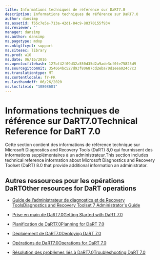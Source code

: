 ```yaml
---
title: Informations techniques de référence sur DaRT7.0
description: Informations techniques de référence sur DaRT7.0
author: dansimp
ms.assetid: f55c7e5e-713a-42d1-84c9-88370155f934
ms.reviewer: ''
manager: dansimp
ms.author: dansimp
ms.pagetype: mdop
ms.mktglfcycl: support
ms.sitesec: library
ms.prod: w10
ms.date: 06/16/2016
ms.openlocfilehash: 127bf42f09d32a550d35d2a9ade3cf0fe75825d9
ms.sourcegitcommit: 354664bc527d93f80687cd2eba70d1eea024c7c3
ms.translationtype: MT
ms.contentlocale: fr-FR
ms.lasthandoff: 06/26/2020
ms.locfileid: "10808681"
---
```

# <span data-ttu-id="e8427-103">Informations techniques de référence sur DaRT7.0</span><span class="sxs-lookup"><span data-stu-id="e8427-103">Technical Reference for DaRT 7.0</span></span>


<span data-ttu-id="e8427-104">Cette section contient des informations de référence technique sur Microsoft Diagnostics and Recovery Tools (DaRT) 8,0 qui fournissent des informations supplémentaires à un administrateur.</span><span class="sxs-lookup"><span data-stu-id="e8427-104">This section includes technical reference information about Microsoft Diagnostics and Recovery Toolset (DaRT) 8.0 that provide additional information an administrator.</span></span>

## <span data-ttu-id="e8427-105">Autres ressources pour les opérations DaRT</span><span class="sxs-lookup"><span data-stu-id="e8427-105">Other resources for DaRT operations</span></span>


-   [<span data-ttu-id="e8427-106">Guide de l’administrateur de diagnostics et de Recovery Tools</span><span class="sxs-lookup"><span data-stu-id="e8427-106">Diagnostics and Recovery Toolset 7 Administrator's Guide</span></span>](index.md)

-   [<span data-ttu-id="e8427-107">Prise en main de DaRT7.0</span><span class="sxs-lookup"><span data-stu-id="e8427-107">Getting Started with DaRT 7.0</span></span>](getting-started-with-dart-70-new-ia.md)

-   [<span data-ttu-id="e8427-108">Planification de DaRT7.0</span><span class="sxs-lookup"><span data-stu-id="e8427-108">Planning for DaRT 7.0</span></span>](planning-for-dart-70-new-ia.md)

-   [<span data-ttu-id="e8427-109">Déploiement de DaRT7.0</span><span class="sxs-lookup"><span data-stu-id="e8427-109">Deploying DaRT 7.0</span></span>](deploying-dart-70-new-ia.md)

-   [<span data-ttu-id="e8427-110">Opérations de DaRT7.0</span><span class="sxs-lookup"><span data-stu-id="e8427-110">Operations for DaRT 7.0</span></span>](operations-for-dart-70-new-ia.md)

-   [<span data-ttu-id="e8427-111">Résolution des problèmes liés à DaRT7.0</span><span class="sxs-lookup"><span data-stu-id="e8427-111">Troubleshooting DaRT 7.0</span></span>](troubleshooting-dart-70-new-ia.md)

 

 





